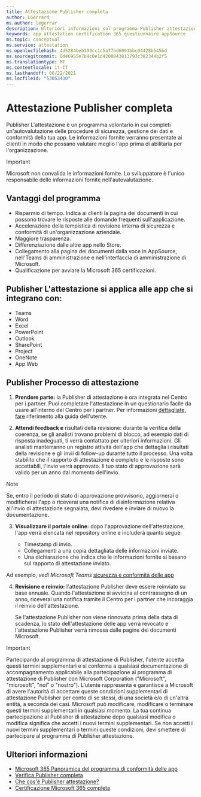 ```yaml
---
title: Attestazione Publisher completa
author: LGerrard
ms.author: legerrar
description: Ulteriori informazioni sul programma Publisher attestazione
keywords: app attestation certification 365 questionnaire appSource
ms.topic: conceptual
ms.service: attestation
ms.openlocfilehash: 4d5284beb199cc1c5a77bd6091bbc04428b545bd
ms.sourcegitcommit: 0d46955e7b4c0e1d4208843813793c382344b2f5
ms.translationtype: MT
ms.contentlocale: it-IT
ms.lasthandoff: 06/22/2021
ms.locfileid: "53053430"
---
```

# <a name="complete-publisher-attestation"></a>Attestazione Publisher completa

Publisher L'attestazione è un programma volontario in cui completi un'autovalutazione delle procedure di sicurezza, gestione dei dati e conformità della tua app. Le informazioni fornite verranno presentate ai clienti in modo che possano valutare meglio l'app prima di abilitarla per l'organizzazione. 

> [!IMPORTANT]
> Microsoft non convalida le informazioni fornite. Lo sviluppatore è l'unico responsabile delle informazioni fornite nell'autovalutazione. 


## <a name="program-benefits"></a>Vantaggi del programma
- Risparmio di tempo. Indica ai clienti la pagina dei documenti in cui possono trovare le risposte alle domande frequenti sull'applicazione. 
- Accelerazione della tempistica di revisione interna di sicurezza e conformità di un'organizzazione aziendale.
- Maggiore trasparenza.
- Differenziazione dalle altre app nello Store. 
- Collegamento alla pagina dei documenti dalla voce in AppSource, nell'Teams di amministrazione e nell'interfaccia di amministrazione di Microsoft. 
- Qualificazione per avviare la Microsoft 365 certificazioni.

## <a name="publisher-attestation-applies-to-apps-that-integrate-with"></a>Publisher L'attestazione si applica alle app che si integrano con:
- Teams
- Word
- Excel
- PowerPoint 
- Outlook
- SharePoint
- Project
- OneNote
- App Web

## <a name="publisher-attestation-process"></a>Publisher Processo di attestazione

1. **Prendere parte:** la Publisher di attestazione è ora integrata nel Centro per i partner. Puoi completare l'attestazione in un questionario facile da usare all'interno del Centro per i partner. Per informazioni [dettagliate, fare](https://docs.microsoft.com/microsoft-365-app-certification/docs/userguide) riferimento alla guida dell'utente.

2. **Attendi feedback e** risultati della revisione: durante la verifica della coerenza, se gli analisti trovano problemi di blocco, ad esempio dati di risposta inadeguati, ti verrà contattato per ulteriori informazioni. Gli analisti manterranno un registro attività dell'app che dettaglia i risultati della revisione e gli invii di follow-up durante tutto il processo. Una volta stabilito che il rapporto di attestazione è completo e le risposte sono accettabili, l'invio verrà approvato. Il tuo stato di approvazione sarà valido per un anno dal momento dell'invio.

> [!NOTE]
> Se, entro il periodo di stato di approvazione provvisorio, aggiornerai o modificherai l'app o riceverai una notifica di disinformazione relativa all'invio di attestazione segnalata, devi rivedere e inviare di nuovo la documentazione.

3. **Visualizzare il portale online:** dopo l'approvazione dell'attestazione, l'app verrà elencata nel repository online e includerà quanto segue:

   - Timestamp di invio.
   - Collegamenti a una copia dettagliata delle informazioni inviate.
   - Una dichiarazione che indica che le informazioni fornite si basano sul rapporto di attestazione inviato.

Ad esempio, *vedi Microsoft Teams* [sicurezza e conformità delle app](../teams/teams-apps.md)

4. **Revisione e reinvio:** l'attestazione Publisher deve essere reinviato su base annuale. Quando l'attestazione si avvicina al contrassegno di un anno, riceverai una notifica tramite il Centro per i partner che incoraggia il reinvio dell'attestazione. 

   Se l'attestazione Publisher non viene rinnovata prima della data di scadenza, lo stato dell'attestazione delle app verrà revocato e l'attestazione Publisher verrà rimossa dalle pagine dei documenti Microsoft. 

>[!IMPORTANT]
>Partecipando al programma di attestazione di Publisher, l'utente accetta questi termini supplementari e si conforma a qualsiasi documentazione di accompagnamento applicabile alla partecipazione al programma di attestazione di Publisher con Microsoft Corporation ("Microsoft", "microsoft", "noi" o "nostro"). L'utente rappresenta e garantisce a Microsoft di avere l'autorità di accettare queste condizioni supplementari di attestazione Publisher per conto di se stessi, di una società e/o di un'altra entità, a seconda dei casi. Microsoft può modificare, modificare o terminare questi termini supplementari in qualsiasi momento. La tua continua partecipazione al Publisher di attestazione dopo qualsiasi modifica o modifica significa che accetti i nuovi termini supplementari. Se non accetti i nuovi termini supplementari o termini queste condizioni, devi smettere di partecipare al programma di Publisher attestazione.

## <a name="learn-more"></a>Ulteriori informazioni

* [Microsoft 365 Panoramica del programma di conformità delle app](~/overview.md)  
* [Verifica Publisher completa](https://docs.microsoft.com/azure/active-directory/develop/mark-app-as-publisher-verified)  
* [Che cos'è Publisher attestazione?](~/docs/enterprise-app-attestation-guide.md)  
* [Certificazione Microsoft 365 completa](~/docs/certification.md)
